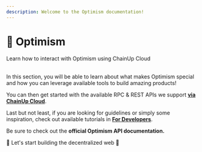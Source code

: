 ```yaml
---
description: Welcome to the Optimism documentation!
---
```


# 🥌 Optimism

Learn how to interact with Optimism using ChainUp Cloud

\
In this section, you will be able to learn about what makes Optimism special and how you can leverage available tools to build amazing products!

You can then get started with the available RPC & REST APIs we support [**via ChainUp Cloud**](https://app.chainupcloud.com/login).

Last but not least, if you are looking for guidelines or simply some inspiration, check out available tutorials in [**For Developers**](../../introduction/for-developers/use-blockchain-api.md).

Be sure to check out the **official Optimism API documentation.**

🚀 Let's start building the decentralized web 🚀
